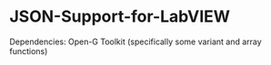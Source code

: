 # JSON-Support-for-LabVIEW


Dependencies:
Open-G Toolkit (specifically some variant and array functions)
